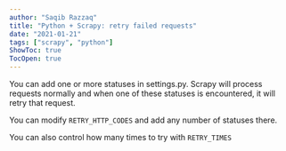 ```yaml
---
author: "Saqib Razzaq"
title: "Python + Scrapy: retry failed requests"
date: "2021-01-21"
tags: ["scrapy", "python"]
ShowToc: true
TocOpen: true
---
```


You can add one or more statuses in settings.py. Scrapy will process requests normally and when one of these statuses is encountered, it will retry that request.

You can modify `RETRY_HTTP_CODES` and add any number of statuses there.

You can also control how many times to try with `RETRY_TIMES`